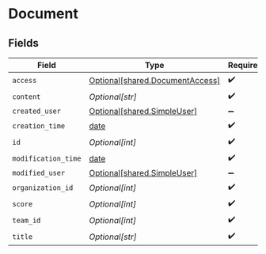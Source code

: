 # Document


## Fields

| Field                                                                        | Type                                                                         | Required                                                                     | Description                                                                  |
| ---------------------------------------------------------------------------- | ---------------------------------------------------------------------------- | ---------------------------------------------------------------------------- | ---------------------------------------------------------------------------- |
| `access`                                                                     | [Optional[shared.DocumentAccess]](undefined/models/shared/documentaccess.md) | :heavy_check_mark:                                                           | N/A                                                                          |
| `content`                                                                    | *Optional[str]*                                                              | :heavy_check_mark:                                                           | N/A                                                                          |
| `created_user`                                                               | [Optional[shared.SimpleUser]](undefined/models/shared/simpleuser.md)         | :heavy_minus_sign:                                                           | N/A                                                                          |
| `creation_time`                                                              | [date](https://docs.python.org/3/library/datetime.html#date-objects)         | :heavy_check_mark:                                                           | N/A                                                                          |
| `id`                                                                         | *Optional[int]*                                                              | :heavy_check_mark:                                                           | N/A                                                                          |
| `modification_time`                                                          | [date](https://docs.python.org/3/library/datetime.html#date-objects)         | :heavy_check_mark:                                                           | N/A                                                                          |
| `modified_user`                                                              | [Optional[shared.SimpleUser]](undefined/models/shared/simpleuser.md)         | :heavy_minus_sign:                                                           | N/A                                                                          |
| `organization_id`                                                            | *Optional[int]*                                                              | :heavy_check_mark:                                                           | N/A                                                                          |
| `score`                                                                      | *Optional[int]*                                                              | :heavy_check_mark:                                                           | N/A                                                                          |
| `team_id`                                                                    | *Optional[int]*                                                              | :heavy_check_mark:                                                           | N/A                                                                          |
| `title`                                                                      | *Optional[str]*                                                              | :heavy_check_mark:                                                           | N/A                                                                          |